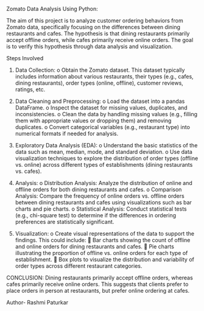 Zomato Data Analysis Using Python:

The aim of this project is to analyze customer ordering behaviors from Zomato data, specifically focusing on the differences between dining restaurants and cafes. The hypothesis is that dining restaurants primarily accept offline orders, while cafes primarily receive online orders. The goal is to verify this hypothesis through data analysis and visualization.

Steps Involved

1.	Data Collection:
o	Obtain the Zomato dataset. This dataset typically includes information about various restaurants, their types (e.g., cafes, dining restaurants), order types (online, offline), customer reviews, ratings, etc.

2.	Data Cleaning and Preprocessing:
o	Load the dataset into a pandas DataFrame.
o	Inspect the dataset for missing values, duplicates, and inconsistencies.
o	Clean the data by handling missing values (e.g., filling them with appropriate values or dropping them) and removing duplicates.
o	Convert categorical variables (e.g., restaurant type) into numerical formats if needed for analysis.

3.	Exploratory Data Analysis (EDA):
o	Understand the basic statistics of the data such as mean, median, mode, and standard deviation.
o	Use data visualization techniques to explore the distribution of order types (offline vs. online) across different types of establishments (dining restaurants vs. cafes).

4.	Analysis:
o	Distribution Analysis: Analyze the distribution of online and offline orders for both dining restaurants and cafes.
o	Comparison Analysis: Compare the frequency of online orders vs. offline orders between dining restaurants and cafes using visualizations such as bar charts and pie charts.
o	Statistical Analysis: Conduct statistical tests (e.g., chi-square test) to determine if the differences in ordering preferences are statistically significant.

5.	Visualization:
o	Create visual representations of the data to support the findings. This could include:
	Bar charts showing the count of offline and online orders for dining restaurants and cafes.
	Pie charts illustrating the proportion of offline vs. online orders for each type of establishment.
	Box plots to visualize the distribution and variability of order types across different restaurant categories.

CONCLUSION: Dining restaurants primarily accept offline orders, whereas cafes primarily receive online orders. This suggests that clients prefer to place orders in person at restaurants, but prefer online ordering at cafes.

Author- Rashmi Paturkar
